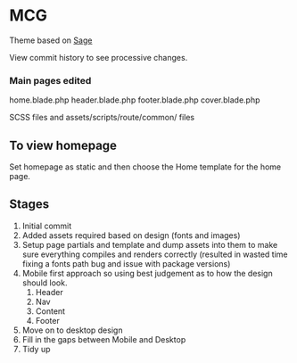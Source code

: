 # MCG

Theme based on [Sage](https://roots.io/sage/)

View commit history to see processive changes.

### Main pages edited

home.blade.php
header.blade.php
footer.blade.php
cover.blade.php

SCSS files and assets/scripts/route/common/ files

## To view homepage

Set homepage as static and then choose the Home template for the home page.

## Stages

1. Initial commit
2. Added assets required based on design (fonts and images)
3. Setup page partials and template and dump assets into them to make sure everything compiles and renders correctly
   (resulted in wasted time fixing a fonts path bug and issue with package versions)
4. Mobile first approach so using best judgement as to how the design should look.
   1. Header
   2. Nav
   3. Content
   4. Footer
5. Move on to desktop design
6. Fill in the gaps between Mobile and Desktop
7. Tidy up
